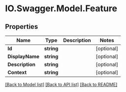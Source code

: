 # IO.Swagger.Model.Feature
## Properties

Name | Type | Description | Notes
------------ | ------------- | ------------- | -------------
**Id** | **string** |  | [optional] 
**DisplayName** | **string** |  | [optional] 
**Description** | **string** |  | [optional] 
**Context** | **string** |  | [optional] 

[[Back to Model list]](../README.md#documentation-for-models) [[Back to API list]](../README.md#documentation-for-api-endpoints) [[Back to README]](../README.md)

